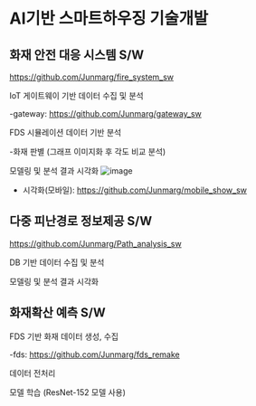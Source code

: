 # AI기반 스마트하우징 기술개발
## 화재 안전 대응 시스템 S/W

https://github.com/Junmarg/fire_system_sw

IoT 게이트웨이 기반 데이터 수집 및 분석 

-gateway: https://github.com/Junmarg/gateway_sw

FDS 시뮬레이션 데이터 기반 분석 

-화재 판별 (그래프 이미지화 후 각도 비교 분석)

모델링 및 분석 결과 시각화 
![image](https://github.com/Junmarg/fire_system_sw/assets/42922109/7f7385bf-5235-4515-b859-15c9a89343c4)


- 시각화(모바일): https://github.com/Junmarg/mobile_show_sw



## 다중 피난경로 정보제공 S/W

https://github.com/Junmarg/Path_analysis_sw

DB 기반 데이터 수집 및 분석 

모델링 및 분석 결과 시각화



## 화재확산 예측 S/W

FDS 기반 화재 데이터 생성, 수집

-fds: https://github.com/Junmarg/fds_remake

데이터 전처리

모델 학습 (ResNet-152 모델 사용)
